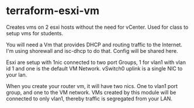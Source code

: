 # terraform-esxi-vm

Creates vms on 2 esxi hosts without the need for vCenter.
Used for class to setup vms for students.

You will need a Vm that provides DHCP and routing traffic to the Internet.
I'm using shorewall and isc-dhcp to do that. Config will be shared here.

Esxi are setup with 1nic connected to two port Groups, 1 for vlan1 with vlan id 1 and one  is the default VM Network. vSwitch0 uplink is a single NIC to your lan.

When you create your router vm, it will have two nics. One to vlan1 port group, and one to the VM network. VMs created by this module will be connected to only vlan1, thereby traffic is segregated from your LAN.

